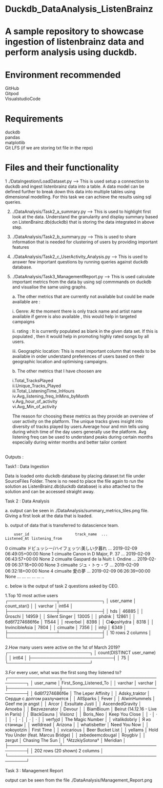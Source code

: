 # Duckdb_DataAnalysis_ListenBrainz

# A sample repository to showcase ingestion of listenbrainz data and perform analysis using duckdb. 

# Environment recommended

GitHub<br>
Gitpod<br>
VisualstudioCode<br>

# Requirements

duckdb<br>
pandas<br>
matplotlib<br>
Git LFS (if we are storing txt file in the repo)<br>


# Files and their functionality

1 ./DataIngestion/LoadDataset.py --> This is used setup a connection to duckdb and ingest listenbrainz data into a table. A data model can be defined further to break down this data into multiple tables using dimensional modelling. For this task we can achieve the results using sql queries.<br>

2. ./DataAnalysis/Task2_a_summary.py --> This is used to highlight first look at the data. Understand the granularity and display summary based on ListenBrainz.db(duckdb) that is storing the data integrated in above step.<br>

3. ./DataAnalysis/Task2_b_summary.py --> This is used to share information that is needed for clustering of users by providing important features <br>

4. ./DataAnalysis/Task2_c_UserActivity_Analysis.py --> This is used to answer few important questions by running queries against duckdb database.<br>

5. ./DataAnalysis/Task3_ManagementReport.py --> This is used calculate important metrics from the data by using sql commmands on duckdb and visualise the same using graphs. <br>

    a. The other metrics that are currently not available but could be made available are :  

    i. Genre: At the moment there is only track name and artist name available if genre is also available , this would help in targeted campaigns<br>

    ii. rating : It is currently populated as blank in the given data set. If this is populated , then it would help in promoting highly rated songs by all users.<br>

    iii. Geographic location: This is most important column that needs to be available in order understand preferences of users based on their geographic location and optimising campaigns. <br>

    b. The other metrics that I have choosen are 

    i.Total_TracksPlayed<br>
    ii.Unique_Tracks_Played<br>
    iii.Total_ListeningTime_InHours<br>
    iv.Avg_listening_freq_InMins_byMonth<br>
    v.Avg_hour_of_activity<br>
    vi.Avg_Min_of_activity<br>

    The reason for choosing these metrics as they provide an overview of user activity on the platform. The unique tracks gives insight into diversity of tracks played by users.Average hour and min tells using during which time of the day users generally use the platform. Avg listening freq can be used to understand peaks during certain months especially during winter months and better tailor content

<br>
Outputs : <br>

Task1 : Data Ingestion<br>

Data is loaded onto duckdb database by placing dataset.txt file under SourceFiles Folder. There is no need to place the file again to run the solution as ListenBrainz.db(duckdb database) is also attached to the solution and can be accessed straight away.

Task 2 : Data Analysis

a. output can be seen in ./DataAnalysis/summary_metrics_tiles.png file. Giving a first look at the data that is loaded. <br>

b. output of data that is transferred to datascience team. <br>


        user_id                     track_name  ...               Listened_At listening_from
0       cimualte           ドビュッシー/ハイフェッツ:美しい夕暮れ  ... 2019-02-09 06:49:05+00:00           None
1       cimualte        Canon in D Major, P. 37  ... 2019-02-09 06:43:57+00:00           None
2       cimualte  Gaspard de la Nuit: I. Ondine  ... 2019-02-09 06:37:18+00:00           None
3       cimualte                        ジュ・トゥ・ヴ  ... 2019-02-09 06:32:18+00:00           None
4       cimualte                            愛の夢  ... 2019-02-09 06:26:39+00:00           None
...          ...                            ...  ...                       ...            ..


c. below is the output of task 2 questions asked by CEO.<br>

1.Top 10 most active users <br>
┌────────────────┬──────────────┐
│   user_name    │ count_star() │
│    varchar     │    int64     │
├────────────────┼──────────────┤
│ hds            │        46885 │
│ Groschi        │        14959 │
│ Silent Singer  │        13005 │
│ phdnk          │        12861 │
│ 6d6f7274686f6e │        11544 │
│ reverbel       │         8398 │
│ Cl�psHydra     │         8318 │
│ InvincibleAsia │         7804 │
│ cimualte       │         7356 │
│ inhji          │         6349 │
├────────────────┴──────────────┤
│ 10 rows             2 columns │
└───────────────────────────────┘

2.How many users were active on the 1st of March 2019?<br>
┌───────────────────────────┐
│ count(DISTINCT user_name) │
│           int64           │
├───────────────────────────┤
│                        75 │
└───────────────────────────┘

3.For every user, what was the first song they listened to?<br>
┌─────────────────┬──────────────────────────────────────┐
│    user_name    │        First_Song_Listened_To        │
│     varchar     │               varchar                │
├─────────────────┼──────────────────────────────────────┤
│ 6d6f7274686f6e  │ The Leper Affinity                   │
│ Adsky_traktor   │ Сердце с долгом разлучается          │
│ AllSparks       │ Fever                                │
│ AlwinHummels    │ Geef me je angst                     │
│ Arcor           │ Exsultate Justi                      │
│ AscendedGravity │ Amoeba                               │
│ Bezvezenator    │ Devour                               │
│ BiamBioum       │ Beirut (14.12.16 - Live in Paris)    │
│ BlackGauna      │ Visionz                              │
│ Boris_Neo       │ Keep You Close                       │
│    ·            │       ·                              │
│    ·            │       ·                              │
│    ·            │       ·                              │
│ verfyjd         │ The Magic Number                     │
│ vitalikdobriy   │ Я из станицы                         │
│ welldread       │ Arizona                              │
│ whatisbetter    │ Need You Now                         │
│ xokoyotzin      │ First Time                           │
│ xvicarious      │ Beer Bucket List                     │
│ yellams         │ Hold You Under (feat. Marcus Bridge) │
│ zebedeemcdougal │ Roygbiv                              │
│ zergut          │ Chasing The Sun                      │
│ †AtzzkiySotona† │ Meridian                             │
├─────────────────┴──────────────────────────────────────┤
│ 202 rows (20 shown)                          2 columns │
└────────────────────────────────────────────────────────┘


Task 3 : Management Report <br>

output can be seen from the file ./DataAnalysis/Management_Report.png

